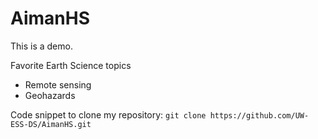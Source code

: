 # AimanHS

This is a demo.

Favorite Earth Science topics
- Remote sensing
- Geohazards

Code snippet to clone my repository:
`git clone https://github.com/UW-ESS-DS/AimanHS.git`
